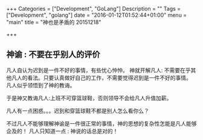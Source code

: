 +++
Categories = ["Development", "GoLang"]
Description = ""
Tags = ["Development", "golang"]
date = "2016-01-12T01:52:44+01:00"
menu = "main"
title = "神也是矛盾的 20151218"

+++

## 神谕 : 不要在乎别人的评价
凡人自认为迟到是一件不好的事情，有些忧心忡忡。
神就开解凡人: 不需要在乎其他凡人的看法。只要认真做好自己的工作，不需要觉得迟到是一件不好的事情。
凡人似乎领悟到了神的教诲。

于是神又教诲凡人:上班不可穿篮球鞋，否则领导不会给凡人升值加薪。

凡人有一点困惑。。。迟到和穿篮球鞋不都是别人怎么看你么？

不过凡人不能够理解神谕是一件很正常的事情，神的思想的复杂性怎能是凡人能够企及的！
凡人只知道一点 : 神说的话总是对的！